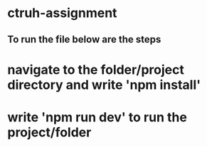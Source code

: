 # ctruh-assignment
<h2>To run the file below are the steps</h2>
<h1>navigate to the folder/project directory and write 'npm install'</h1>
<h1>write 'npm run dev' to run the project/folder</h1>
